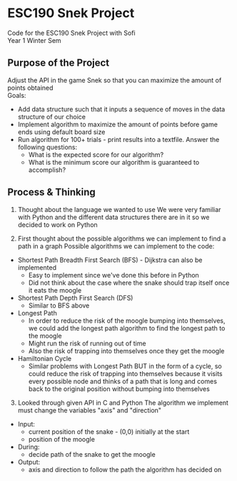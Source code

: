 # ESC190 Snek Project
Code for the ESC190 Snek Project with Sofi\
Year 1 Winter Sem

## Purpose of the Project
Adjust the API in the game Snek so that you can maximize the amount of points obtained\
Goals:
- Add data structure such that it inputs a sequence of moves in the data structure of our choice
- Implement algorithm to maximize the amount of points before game ends using default board size
- Run algorithm for 100+ trials - print results into a textfile. Answer the following questions:
  - What is the expected score for our algorithm?
  - What is the minimum score our algorithm is guaranteed to accomplish?

## Process & Thinking
1. Thought about the language we wanted to use
We were very familiar with Python and the different data structures there are in it so we decided to work on Python

2. First thought about the possible algorithms we can implement to find a path in a graph
Possible algorithms we can implement to the code:
- Shortest Path Breadth First Search (BFS) - Dijkstra can also be implemented
  - Easy to implement since we've done this before in Python
  - Did not think about the case where the snake should trap itself once it eats the moogle
- Shortest Path Depth First Search (DFS)
  - Similar to BFS above
- Longest Path
  - In order to reduce the risk of the moogle bumping into themselves, we could add the longest path algorithm to find the longest path to the moogle
  - Might run the risk of running out of time
  - Also the risk of trapping into themselves once they get the moogle
- Hamiltonian Cycle
  - Similar problems with Longest Path BUT in the form of a cycle, so could reduce the risk of trapping into themselves because it visits every possible node and thinks of a path that is long and comes back to the original position without bumping into themselves

3. Looked through given API in C and Python
The algorithm we implement must change the variables "axis" and "direction"
- Input:
  - current position of the snake - (0,0) initially at the start
  - position of the moogle
- During:
  - decide path of the snake to get the moogle
- Output:
  - axis and direction to follow the path the algorithm has decided on
